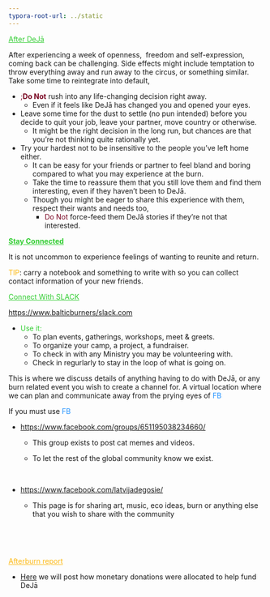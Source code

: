 ```yaml
---
typora-root-url: ../static
---
```


<span style="color:limegreen;"><u>After DeJā</u></span>

After experiencing a week of openness,  freedom and self-expression, coming back can be challenging.  Side effects might include temptation to throw everything away and run away to the circus, or something similar.  Take some time to reintegrate into default,

- <span style ="color:#77011e;">;**Do Not**</span> rush into any life-changing decision right away.
  - Even if it feels like DeJā has changed you and opened your eyes.
- Leave some time for the dust to settle (no pun intended) before you decide to quit your job, leave your partner, move country or otherwise. 
  - It might be the right decision in the long run, but chances are that you’re not thinking quite rationally yet.
- Try your hardest not to be insensitive to the people you’ve left home either. 
  - It can be easy for your friends or partner to feel bland and boring compared to what you may experience at the burn.
  - Take the time to reassure them that you still love them and find them interesting, even if they haven’t been to DeJā.
  - Though you might be eager to share this experience with them, respect their wants and needs too, 
    - <span style="color:#77011e;"> Do Not </span> force-feed them DeJā stories if they’re not that interested.

<span style="color:limegreen;">**<u>Stay Connected</u>**</span>

It is not uncommon to experience feelings of wanting to reunite and return.  

<span style="color:#fdb913;">TIP</span>:  carry a notebook and something to write with so you can collect contact information of your new friends. 

<span style="color:limegreen;"><u>Connect With SLACK</u>

 https://www.balticburners/slack.com 

- <span style="color:limegreen;">Use it:</span>  
  - To plan events, gatherings, workshops, meet & greets.  
  - To organize your camp, a project, a fundraiser. 
  - To check in with any Ministry you may be volunteering with. 
  - Check in regurlarly to stay in the loop of what is going on. 

This is where we discuss details of anything having to do with DeJā, or any burn related event you wish to create a channel for.  A virtual location where we can plan and communicate away from the prying eyes of <span style="color:dodgerblue;">FB</span> 



If you must use <span style="color:dodgerblue;">FB</span>

- https://www.facebook.com/groups/651195038234660/ 

  - This group exists to post cat memes and videos.  

  - To let the rest of the global community know we exist.

    ​

- https://www.facebook.com/latvijadegosie/ 

  - This page is for sharing art, music, eco ideas, burn or anything else that you wish to share with the community

  ​

  ​

<span style="color:#fdb913;"><u>Afterburn report</u></span>

- [Here](https://dejā.lv/en/donation/prior-year-financial-transparency) we will post how monetary donations were allocated to help fund DeJā 

  ​

